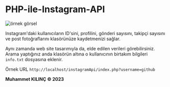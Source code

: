 # PHP-ile-Instagram-API



![örnek görsel](https://user-images.githubusercontent.com/71228518/219197141-efcc8952-3661-4388-8ab0-56a17736bbf2.png)


Instagram'daki kullanıcıların ID'sini, profilini, gönderi sayısını, takipçi sayısını 
ve post fotoğraflarını klasörünüze kaydetmenizi sağlar.

Aynı zamanda web site tasarımıyla da, elde edilen verileri görebilirsiniz. 
Arama yaptığınız anda klasörün altına o kullanıcının birtakım bilgileri `info.txt` dosyasına eklenir. 

Örnek URL `http://localhost/instagramApi/index.php?username=github`

**Muhammet KILINÇ © 2023**
